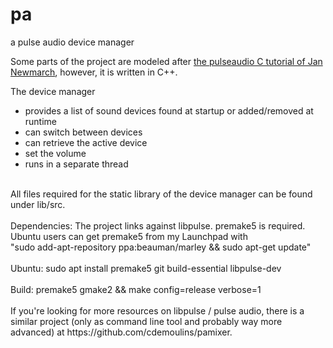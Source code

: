 # pa
a pulse audio device manager

Some parts of the project are modeled after [the pulseaudio C tutorial of Jan Newmarch](https://jan.newmarch.name/LinuxSound/Sampled/PulseAudio/#heading_toc_j_17), 
however, it is written in C++. 

The device manager
 * provides a list of sound devices found at startup or added/removed at runtime
 * can switch between devices
 * can retrieve the active device
 * set the volume
 * runs in a separate thread
 <br>
 All files required for the static library of the device manager can be found under lib/src.<br>
 <br>
Dependencies: The project links against libpulse. premake5 is required. Ubuntu users can get premake5 from my Launchpad with <br>
"sudo add-apt-repository ppa:beauman/marley && sudo apt-get update"<br>
<br>
Ubuntu: sudo apt install premake5 git build-essential libpulse-dev<br>
<br>
Build: premake5 gmake2 && make config=release verbose=1 <br>
<br>
If you're looking for more resources on libpulse / pulse audio, there is a similar project (only as command line tool and probably way more advanced) at https://github.com/cdemoulins/pamixer.
